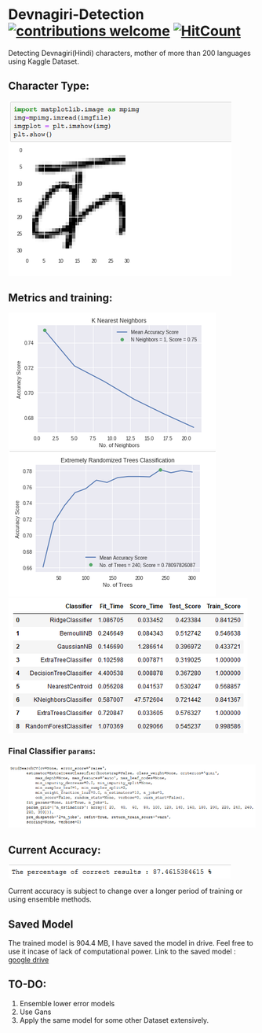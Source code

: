 # Devnagiri-Detection[![contributions welcome](https://img.shields.io/badge/contributions-welcome-brightgreen.svg?style=flat)](https://github.com/dwyl/esta/issues)  [![HitCount](http://hits.dwyl.io/ASH1998/android-digit-recogniser.svg)](http://hits.dwyl.io/ASH1998/android-digit-recogniser)

Detecting Devnagiri(Hindi) characters, mother of more than 200 languages using Kaggle Dataset. 

## Character Type:
![char](https://github.com/ASH1998/Devnagiri-Detection/blob/master/Images/each_char.PNG)

## Metrics and training:
![new](https://github.com/ASH1998/Devnagiri-Detection/blob/master/Images/Kn.PNG)
![new22](https://github.com/ASH1998/Devnagiri-Detection/blob/master/Images/extremely.PNG)
![new2](https://github.com/ASH1998/Devnagiri-Detection/blob/master/Images/algorithm%20score.PNG)

### Final Classifier `params`:
![clf](https://github.com/ASH1998/Devnagiri-Detection/blob/master/Images/finalclf.PNG)


## Current Accuracy:
![acc](https://github.com/ASH1998/Devnagiri-Detection/blob/master/Images/accuracy.PNG)

Current accuracy is subject to change over a longer period of training or using ensemble methods.

## Saved Model
The trained model is 904.4 MB, I have saved the model in drive. Feel free to use it incase of lack of computational power.
Link to the saved model : [google drive](https://drive.google.com/open?id=1LW1Oui_P3yt7rHIW4aOhmLEFPBdQNA9O)

## TO-DO:

1. Ensemble lower error models
2. Use Gans
3. Apply the same model for some other Dataset extensively.

